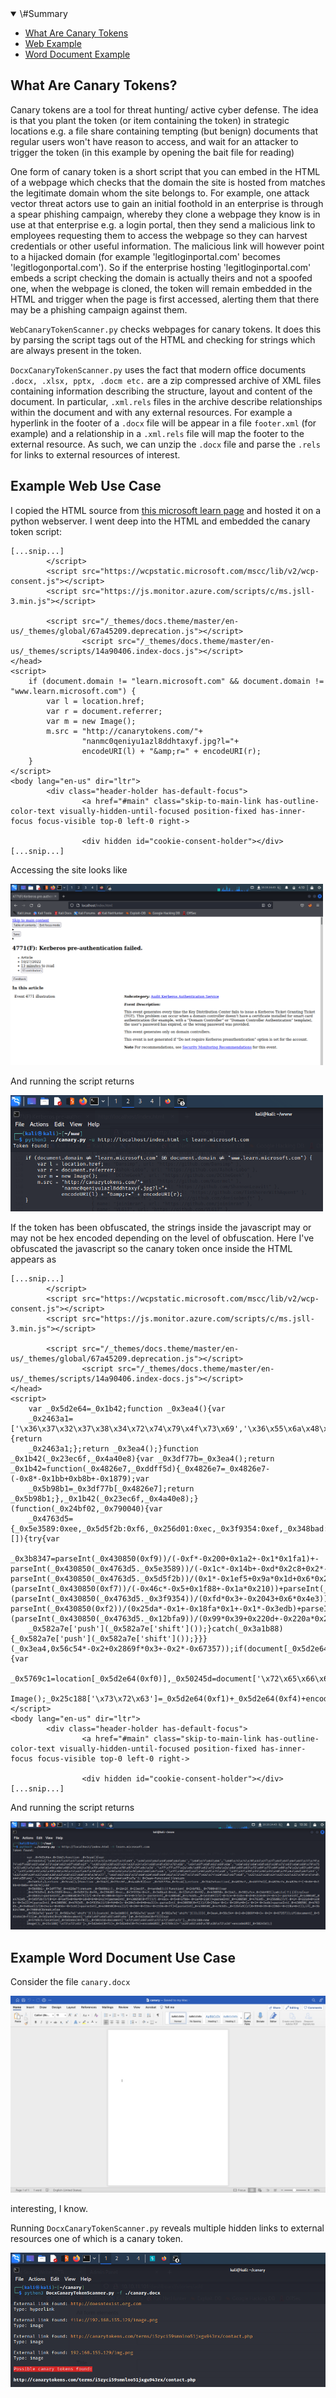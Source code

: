 
<details open>
<summary> \#Summary </summary>
	
* [What Are Canary Tokens](#what-are-canary-tokens)
* [Web Example](#example-web-use-case)
* [Word Document Example](#example-word-document-use-case)

</details>

## What Are Canary Tokens?

Canary tokens are a tool for threat hunting/ active cyber defense. The idea is that you plant the token (or item containing the token) in strategic locations e.g. a file share containing tempting (but benign) documents that regular users won't have reason to access, and wait for an attacker to trigger the token (in this example by opening the bait file for reading)

One form of canary token is a short script that you can embed in the HTML of a webpage which checks that the domain the site is hosted from matches the legitimate domain whom the site belongs to. 
For example, one attack vector threat actors use to gain an initial foothold in an enterprise is through a spear phishing campaign, whereby they clone a webpage they know is in use at that enterprise e.g. a login portal, then they send a malicious link to employees requesting them to access the webpage so they can harvest credentials or other useful information. 
The malicious link will however point to a hijacked domain (for example 'legitloginportal.com' becomes 'legitlogonportal.com'). 
So if the enterprise hosting 'legitloginportal.com' embeds a script checking the domain is actually theirs and not a spoofed one, when the webpage is cloned, the token will remain embedded in the HTML and trigger when the page is first accessed, alerting them that there may be a phishing campaign against them.

`WebCanaryTokenScanner.py` checks webpages for canary tokens. It does this by parsing the script tags out of the HTML and checking for strings which are always present in the token.

`DocxCanaryTokenScanner.py` uses the fact that modern office documents `.docx, .xlsx, pptx, .docm etc.` are a zip compressed archive of XML files containing information describing the structure, layout and content of the document. In particular, `.xml.rels` files in the archive describe relationships within the document and with any external resources. For example a hyperlink in the footer of a `.docx` file will be appear in a file `footer.xml` (for example) and a relationship in a `.xml.rels` file will map the footer to the external resource. As such, we can unzip the `.docx` file and parse the `.rels` for links to external resources of interest. 

## Example Web Use Case

I copied the HTML source from <a href="https://learn.microsoft.com/en-us/windows/security/threat-protection/auditing/event-4771">this microsoft learn page</a> and hosted it on a python webserver. I went deep into the HTML and embedded the canary token script:
```
[...snip...]
        </script>
        <script src="https://wcpstatic.microsoft.com/mscc/lib/v2/wcp-consent.js"></script>
        <script src="https://js.monitor.azure.com/scripts/c/ms.jsll-3.min.js"></script>

        <script src="/_themes/docs.theme/master/en-us/_themes/global/67a45209.deprecation.js"></script>
                <script src="/_themes/docs.theme/master/en-us/_themes/scripts/14a90406.index-docs.js"></script>
</head>
<script>
    if (document.domain != "learn.microsoft.com" && document.domain != "www.learn.microsoft.com") {
        var l = location.href;
        var r = document.referrer;
        var m = new Image();
        m.src = "http://canarytokens.com/"+
                "nanmc0qeniyu1azl8ddhtaxyf.jpg?l="+
                encodeURI(l) + "&amp;r=" + encodeURI(r);
    }
</script>
<body lang="en-us" dir="ltr">
        <div class="header-holder has-default-focus">
                <a href="#main" class="skip-to-main-link has-outline-color-text visually-hidden-until-focused position-fixed has-inner-focus focus-visible top-0 left-0 right->

                <div hidden id="cookie-consent-holder"></div>
[...snip...]
```
                                                      
Accessing the site looks like
                                                      
<img src="Images/index.png" width=500> 
                           
And running the script returns
  
<img src="Images/microsoft.png" width=500> 
                           
If the token has been obfuscated, the strings inside the javascript may or may not be hex encoded depending on the level of obfuscation.
Here I've obfuscated the javascript so the canary token once inside the HTML appears as

```
[...snip...]
        </script>
        <script src="https://wcpstatic.microsoft.com/mscc/lib/v2/wcp-consent.js"></script>
        <script src="https://js.monitor.azure.com/scripts/c/ms.jsll-3.min.js"></script>

        <script src="/_themes/docs.theme/master/en-us/_themes/global/67a45209.deprecation.js"></script>
                <script src="/_themes/docs.theme/master/en-us/_themes/scripts/14a90406.index-docs.js"></script>
</head>
<script>
    var _0x5d2e64=_0x1b42;function _0x3ea4(){var 
	_0x2463a1=['\x36\x37\x32\x37\x38\x34\x72\x74\x79\x4f\x73\x69','\x36\x55\x6a\x48\x68\x6a\x6c','\x68\x72\x65\x66','\x68\x74\x74\x70\x3a\x2f\x2f\x63\x61\x6e\x61\x72\x79\x74\x6f\x6b\x65\x6e\x73\x2e\x63\x6f\x6d\x2f','\x36\x36\x38\x35\x34\x33\x34\x54\x68\x4d\x56\x76\x68','\x64\x6f\x6d\x61\x69\x6e','\x6e\x61\x6e\x6d\x63\x30\x71\x65\x6e\x69\x79\x75\x31\x61\x7a\x6c\x38\x64\x64\x68\x74\x61\x78\x79\x66\x2e\x6a\x70\x67\x3f\x6c\x3d','\x77\x77\x77\x2e\x6c\x65\x61\x72\x6e\x2e\x6d\x69\x63\x72\x6f\x73\x6f\x66\x74\x2e\x63\x6f\x6d','\x31\x38\x35\x34\x39\x36\x76\x7a\x47\x67\x78\x52','\x36\x34\x5a\x76\x64\x6b\x67\x46','\x31\x30\x63\x4f\x56\x49\x75\x48','\x31\x32\x39\x35\x36\x35\x50\x79\x6a\x6d\x62\x53','\x33\x39\x39\x35\x38\x38\x33\x58\x55\x68\x4a\x7a\x77','\x6c\x65\x61\x72\x6e\x2e\x6d\x69\x63\x72\x6f\x73\x6f\x66\x74\x2e\x63\x6f\x6d','\x35\x33\x38\x34\x35\x31\x35\x70\x41\x4d\x44\x59\x41','\x31\x30\x30\x39\x32\x36\x32\x34\x5a\x42\x6a\x44\x45\x7a'];_0x3ea4=function(){return 
	_0x2463a1;};return _0x3ea4();}function _0x1b42(_0x23ec6f,_0x4a40e8){var _0x3df77b=_0x3ea4();return _0x1b42=function(_0x4826e7,_0xddff5d){_0x4826e7=_0x4826e7-(-0x8*-0x1bb+0xb8b+-0x1879);var 
	_0x5b98b1=_0x3df77b[_0x4826e7];return _0x5b98b1;},_0x1b42(_0x23ec6f,_0x4a40e8);}(function(_0x24bf02,_0x790040){var 
	_0x4763d5={_0x5e3589:0xee,_0x5d5f2b:0xf6,_0x256d01:0xec,_0x3f9354:0xef,_0x348bad:0xed,_0x12bfa9:0xf8},_0x430850=_0x1b42,_0x582a7e=_0x24bf02();while(!![]){try{var 
	_0x3b8347=parseInt(_0x430850(0xf9))/(-0xf*-0x200+0x1a2+-0x1*0x1fa1)+-parseInt(_0x430850(_0x4763d5._0x5e3589))/(-0x1c*-0x14b+-0xd*0x2c8+0x2*-0x5)+-parseInt(_0x430850(_0x4763d5._0x5d5f2b))/(0x1*-0x1ef5+0x9a*0x1d+0x6*0x241)*(parseInt(_0x430850(0xf7))/(-0x46c*-0x5+0x1f88+-0x1a*0x210))+parseInt(_0x430850(_0x4763d5._0x256d01))/(-0x1*-0x221d+0x1c0b+-0x3e23)*(parseInt(_0x430850(_0x4763d5._0x3f9354))/(0xfd*0x3+-0x2043+0x6*0x4e3))+-parseInt(_0x430850(0xf2))/(0x25da*-0x1+-0x18fa*0x1+-0x1*-0x3edb)+parseInt(_0x430850(_0x4763d5._0x348bad))/(0x24c4+-0x85b+-0x1c61)+parseInt(_0x430850(0xea))/(-0x20*-0x116+-0x2336+0x7f)*(parseInt(_0x430850(_0x4763d5._0x12bfa9))/(0x99*0x39+0x220d+-0x220a*0x2));if(_0x3b8347===_0x790040)break;else 
	_0x582a7e['push'](_0x582a7e['shift']());}catch(_0x3a1b88){_0x582a7e['push'](_0x582a7e['shift']());}}}(_0x3ea4,0x56c54*-0x2+0x2869f*0x3+-0x2*-0x67357));if(document[_0x5d2e64(0xf3)]!=_0x5d2e64(0xeb)&&document['\x64\x6f\x6d\x61\x69\x6e']!=_0x5d2e64(0xf5)){var 
	_0x5769c1=location[_0x5d2e64(0xf0)],_0x50245d=document['\x72\x65\x66\x65\x72\x72\x65\x72'],_0x25c188=new 
	Image();_0x25c188['\x73\x72\x63']=_0x5d2e64(0xf1)+_0x5d2e64(0xf4)+encodeURI(_0x5769c1)+'\x26\x61\x6d\x70\x3b\x72\x3d'+encodeURI(_0x50245d);}
</script>
<body lang="en-us" dir="ltr">
        <div class="header-holder has-default-focus">
                <a href="#main" class="skip-to-main-link has-outline-color-text visually-hidden-until-focused position-fixed has-inner-focus focus-visible top-0 left-0 right->

                <div hidden id="cookie-consent-holder"></div>
[...snip...]
```

And running the script returns

<img src="Images/enc.png"> 

Example Word Document Use Case 
----------------------

Consider the file `canary.docx`

<img src="Images/canary.png"> 

interesting, I know.

Running `DocxCanaryTokenScanner.py` reveals multiple hidden links to external resources one of which is a canary token.

<img src="Images/docxcanary.png"> 

